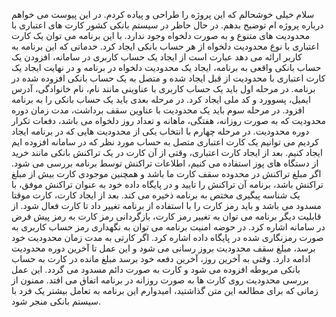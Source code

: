 سلام 
خیلی خوشحالم که این پروژه را طراحی و پیاده کردم.
در این پیوست می خواهم درباره پروژه ام توضیح بدهم.
در حال حاظر در سیستم بانکی کشور کارت های اعتباری با محدودیت های متنوع و به صورت دلخواه وجود ندارد. با این برنامه می توان یک کارت اعتباری با نوع محدودیت دلخواه از هر حساب بانکی ایجاد کرد.
خدماتی که این برنامه به کاربر ارائه می دهد عبارت است از ایجاد یک حساب کاربری در سامانه، افزودن یک حساب بانکی واقعی به برنامه، ایجاد یک محدودیت دلخواه در برنامه و در نهایت ایجاد یک کارت اعتباری با محدودیت از قبل ایجاد شده و متصل به یک حساب بانکی افزوده شده در برنامه.
در مرحله اول باید یک حساب کاربری با عناوینی مانند نام، نام خانوادگی، آدرس ایمیل، پسوورد و کد ملی ایجاد کرد.
در مرحله بعدی باید یک حساب بانکی را به برنامه افزود.
در مرحله سوم باید یک محدودیت با عناوین سقف برداشت، مدت زمان دوره محدودیت که به صورت روزانه، هفتگی، ماهانه و تعداد روز دلخواه می باشد، دفعات تکرار دوره محدودیت.
در مرحله چهارم با انتخاب یکی از محدودیت هایی که در برنامه ایجاد کردیم می توانیم یک کارت اعتباری متصل به حساب مورد نظر که در سامانه افزوده ایم ایجاد کنیم.
بعد از ایجاد کارت اعتباری، وقتی از آن کارت در یک تراکنش بانکی مانند خرید از دستگاه های پوز استفاده می کنیم، اطلاعات تراکنش توسط برنامه بررسی می شود. اگر مبلغ تراکنش در محدوده سقف کارت ما باشد و همچنین موجودی کارت بیش از مبلغ تراکنش باشد، برنامه آن تراکنش را تایید و در پایگاه داده خود به عنوان تراکنش موفق، با یک شناسه پیگیری مختص به برنامه ذخیره می کند.
بعد از ایجاد کارت، کارت موقتا مسدود می باشد و باید رمز کارت را با استفاده از برنامه تغییر داد تا کارت فعال شود.
از قابلیت دیگر برنامه می توان به تغییر رمز کارت، بازگردانی رمز کارت به رمز پیش فرض در سامانه اشاره کرد.
در حوضه امنیت برنامه می توان به نگهداری رمز حساب کاربری به صورت رمزنگاری شده در پایگاه داده اشاره کرد.
اگر کارتی به مدت زمان محدودیت خود برسد، مبلغ سقف محدودیت بروز رسانی می شود و این عمل تا آخرین دوره محدودیت ادامه دارد. وقتی به آخرین روز، آخرین دفعه خود برسد مبلغ مانده در کارت به حساب بانکی مربوطه افزوده می شود و کارت به صورت دائم مسدود می گردد.
این عمل بررسی محدودیت روی کارت ها به صورت روزانه در برنامه اتفاق می افتد.
ممنون از زمانی که برای مطالعه این متن گذاشتید، امیدوارم این برنامه به تعامل بیشتر یک فرد با سیستم بانکی منجر شود.

